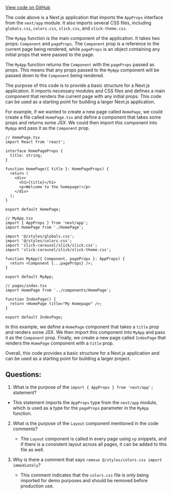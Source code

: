 [View code on GitHub](zoo-labs/zoo/blob/master/foundation/src/pages/_app.tsx)

The code above is a Next.js application that imports the `AppProps` interface from the `next/app` module. It also imports several CSS files, including `globals.css`, `colors.css`, `slick.css`, and `slick-theme.css`. 

The `MyApp` function is the main component of the application. It takes two props: `Component` and `pageProps`. The `Component` prop is a reference to the current page being rendered, while `pageProps` is an object containing any initial props that were passed to the page. 

The `MyApp` function returns the `Component` with the `pageProps` passed as props. This means that any props passed to the `MyApp` component will be passed down to the `Component` being rendered. 

The purpose of this code is to provide a basic structure for a Next.js application. It imports necessary modules and CSS files and defines a main component that renders the current page with any initial props. This code can be used as a starting point for building a larger Next.js application. 

For example, if we wanted to create a new page called `HomePage`, we could create a file called `HomePage.tsx` and define a component that takes some props and returns some JSX. We could then import this component into `MyApp` and pass it as the `Component` prop. 

```tsx
// HomePage.tsx
import React from 'react';

interface HomePageProps {
  title: string;
}

function HomePage({ title }: HomePageProps) {
  return (
    <div>
      <h1>{title}</h1>
      <p>Welcome to the homepage!</p>
    </div>
  );
}

export default HomePage;
```

```tsx
// MyApp.tsx
import { AppProps } from 'next/app';
import HomePage from './HomePage';

import '@/styles/globals.css';
import '@/styles/colors.css';
import 'slick-carousel/slick/slick.css';
import 'slick-carousel/slick/slick-theme.css';

function MyApp({ Component, pageProps }: AppProps) {
  return <Component {...pageProps} />;
}

export default MyApp;
```

```tsx
// pages/index.tsx
import HomePage from '../components/HomePage';

function IndexPage() {
  return <HomePage title="My Homepage" />;
}

export default IndexPage;
```

In this example, we define a `HomePage` component that takes a `title` prop and renders some JSX. We then import this component into `MyApp` and pass it as the `Component` prop. Finally, we create a new page called `IndexPage` that renders the `HomePage` component with a `title` prop. 

Overall, this code provides a basic structure for a Next.js application and can be used as a starting point for building a larger project.
## Questions: 
 1. What is the purpose of the `import { AppProps } from 'next/app';` statement?
   - This statement imports the `AppProps` type from the `next/app` module, which is used as a type for the `pageProps` parameter in the `MyApp` function.

2. What is the purpose of the `Layout` component mentioned in the code comments?
   - The `Layout` component is called in every page using `np` snippets, and if there is a consistent layout across all pages, it can be added to this file as well.

3. Why is there a comment that says `remove @/styles/colors.css import immediately`?
   - This comment indicates that the `colors.css` file is only being imported for demo purposes and should be removed before production use.
